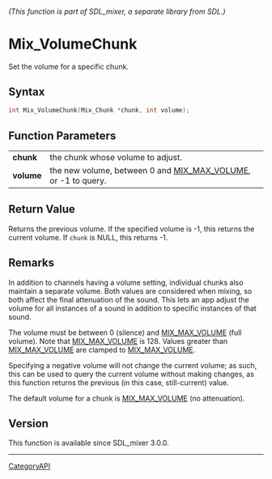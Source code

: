 ###### (This function is part of SDL_mixer, a separate library from SDL.)
# Mix_VolumeChunk

Set the volume for a specific chunk.

## Syntax

```c
int Mix_VolumeChunk(Mix_Chunk *chunk, int volume);

```

## Function Parameters

|                |                                                                                 |
| -------------- | ------------------------------------------------------------------------------- |
| **chunk**      | the chunk whose volume to adjust.                                               |
| **volume**     | the new volume, between 0 and [MIX_MAX_VOLUME](MIX_MAX_VOLUME.md), or -1 to query. |

## Return Value

Returns the previous volume. If the specified volume is -1, this returns
the current volume. If `chunk` is NULL, this returns -1.

## Remarks

In addition to channels having a volume setting, individual chunks also
maintain a separate volume. Both values are considered when mixing, so both
affect the final attenuation of the sound. This lets an app adjust the
volume for all instances of a sound in addition to specific instances of
that sound.

The volume must be between 0 (silence) and [MIX_MAX_VOLUME](MIX_MAX_VOLUME.md)
(full volume). Note that [MIX_MAX_VOLUME](MIX_MAX_VOLUME.md) is 128. Values
greater than [MIX_MAX_VOLUME](MIX_MAX_VOLUME.md) are clamped to
[MIX_MAX_VOLUME](MIX_MAX_VOLUME.md).

Specifying a negative volume will not change the current volume; as such,
this can be used to query the current volume without making changes, as
this function returns the previous (in this case, still-current) value.

The default volume for a chunk is [MIX_MAX_VOLUME](MIX_MAX_VOLUME.md) (no
attenuation).

## Version

This function is available since SDL_mixer 3.0.0.

----
[CategoryAPI](CategoryAPI.md)
